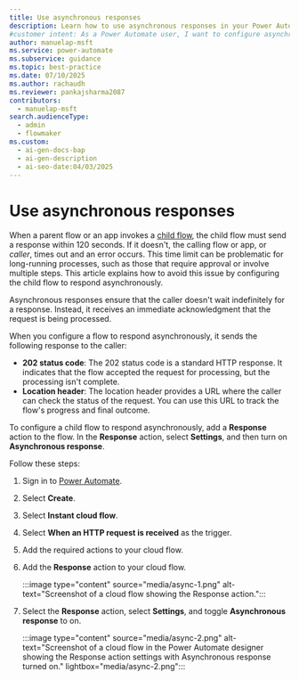 ```yaml
---
title: Use asynchronous responses
description: Learn how to use asynchronous responses in your Power Automate flows to handle long-running processes efficiently and avoid timeouts.
#customer intent: As a Power Automate user, I want to configure asynchronous responses in child flows so that I can manage long-running processes efficiently.
author: manuelap-msft
ms.service: power-automate
ms.subservice: guidance
ms.topic: best-practice
ms.date: 07/10/2025
ms.author: rachaudh
ms.reviewer: pankajsharma2087
contributors:
  - manuelap-msft
search.audienceType:
  - admin
  - flowmaker
ms.custom:
  - ai-gen-docs-bap
  - ai-gen-description
  - ai-seo-date:04/03/2025
---
```


# Use asynchronous responses

When a parent flow or an app invokes a [child flow](/power-automate/create-child-flows), the child flow must send a response within 120 seconds. If it doesn't, the calling flow or app, or *caller*, times out and an error occurs. This time limit can be problematic for long-running processes, such as those that require approval or involve multiple steps. This article explains how to avoid this issue by configuring the child flow to respond asynchronously.

Asynchronous responses ensure that the caller doesn't wait indefinitely for a response. Instead, it receives an immediate acknowledgment that the request is being processed.

When you configure a flow to respond asynchronously, it sends the following response to the caller:

- **202 status code**: The 202 status code is a standard HTTP response. It indicates that the flow accepted the request for processing, but the processing isn't complete.
- **Location header**: The location header provides a URL where the caller can check the status of the request. You can use this URL to track the flow's progress and final outcome.

To configure a child flow to respond asynchronously, add a **Response** action to the flow. In the **Response** action, select **Settings**, and then turn on **Asynchronous response**.

Follow these steps:

1. Sign in to [Power Automate](https://make.powerautomate.com).

1. Select **Create**.

1. Select **Instant cloud flow**.

1. Select **When an HTTP request is received** as the trigger.

1. Add the required actions to your cloud flow.

1. Add the **Response** action to your cloud flow.

    :::image type="content" source="media/async-1.png" alt-text="Screenshot of a cloud flow showing the Response action.":::

1. Select the **Response** action, select **Settings**, and toggle **Asynchronous response** to on.

    :::image type="content" source="media/async-2.png" alt-text="Screenshot of a cloud flow in the Power Automate designer showing the Response action settings with Asynchronous response turned on." lightbox="media/async-2.png":::

